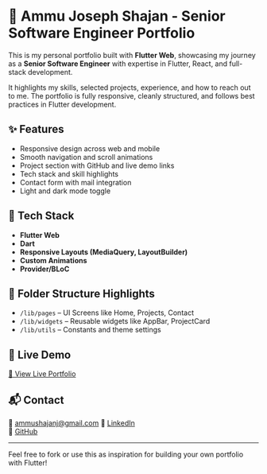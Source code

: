 # 🌟 Ammu Joseph Shajan - Senior Software Engineer Portfolio

This is my personal portfolio built with **Flutter Web**, showcasing my journey as a **Senior Software Engineer** with expertise in Flutter, React, and full-stack development.

It highlights my skills, selected projects, experience, and how to reach out to me. The portfolio is fully responsive, cleanly structured, and follows best practices in Flutter development.

## ✨ Features

- Responsive design across web and mobile
- Smooth navigation and scroll animations
- Project section with GitHub and live demo links
- Tech stack and skill highlights
- Contact form with mail integration
- Light and dark mode toggle

## 🔧 Tech Stack

- **Flutter Web**
- **Dart**
- **Responsive Layouts (MediaQuery, LayoutBuilder)**
- **Custom Animations**
- **Provider/BLoC**

## 📂 Folder Structure Highlights

- `/lib/pages` – UI Screens like Home, Projects, Contact
- `/lib/widgets` – Reusable widgets like AppBar, ProjectCard
- `/lib/utils` – Constants and theme settings

## 🚀 Live Demo

[🔗 View Live Portfolio](https://ammushajan.netlify.app/)

## 📬 Contact

📧 ammushajanj@gmail.com 
🔗 [LinkedIn](https://www.linkedin.com/in/ammu-j-shajan-730914169/)  
🐙 [GitHub]([https://github.com/yourusername](https://github.com/ammushajan))

---

Feel free to fork or use this as inspiration for building your own portfolio with Flutter!


